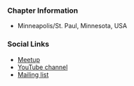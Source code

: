 ### Chapter Information
* Minneapolis/St. Paul, Minnesota, USA

### Social Links
* [Meetup](https://www.meetup.com/OWASP-MSP-Meetup)
* [YouTube channel](https://www.youtube.com/channel/UCsXHemerYvgym2vVC1g0R4A)
* [Mailing list](mailto:OWASP-MSP-list@meetup.com)
